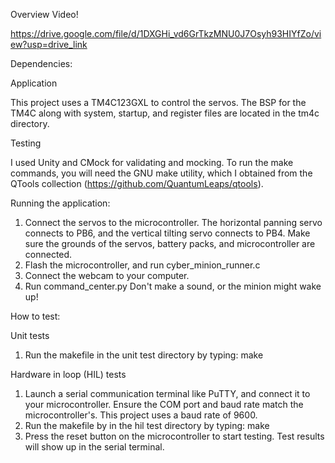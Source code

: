 Overview Video!

https://drive.google.com/file/d/1DXGHi_vd6GrTkzMNU0J7Osyh93HIYfZo/view?usp=drive_link

Dependencies: 

Application

This project uses a TM4C123GXL to control the servos. The BSP for the TM4C along with system, startup, and register files are located in the tm4c directory.

Testing

I used Unity and CMock for validating and mocking. To run the make commands, you will need the GNU make utility, which I obtained from the QTools collection (https://github.com/QuantumLeaps/qtools).

Running the application: 
1. Connect the servos to the microcontroller. The horizontal panning servo connects to PB6, and the vertical tilting servo connects to PB4. Make sure the grounds of the servos, battery packs, and microcontroller are connected.
2. Flash the microcontroller, and run cyber_minion_runner.c
3. Connect the webcam to your computer.
4. Run command_center.py
Don't make a sound, or the minion might wake up!  

How to test: 

Unit tests
1. Run the makefile in the unit test directory by typing: 
make

Hardware in loop (HIL) tests
1. Launch a serial communication terminal like PuTTY, and connect it to your microcontroller. Ensure the COM port and baud rate match the microcontroller's. This project uses a baud rate of 9600. 
2. Run the makefile by in the hil test directory by typing: 
make
3. Press the reset button on the microcontroller to start testing. Test results will show up in the serial terminal. 
